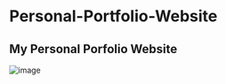 # Personal-Portfolio-Website
## My Personal Porfolio Website
![image](https://github.com/user-attachments/assets/63907d95-f8e1-4130-84d3-c64ac15ddeee)
